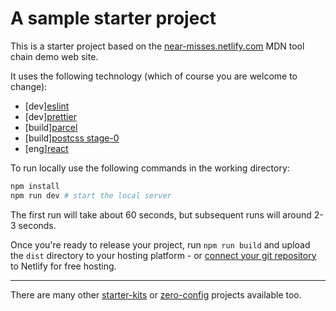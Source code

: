 # A sample starter project

This is a starter project based on the [near-misses.netlify.com](https://near-misses.netlify.com/) MDN tool chain demo web site.

It uses the following technology (which of course you are welcome to change):

- [dev][eslint](https://eslint.org/)
- [dev][prettier](https://prettier.io/)
- [build][parcel](https://parceljs.org/)
- [build][postcss stage-0](https://github.com/csstools/postcss-preset-env)
- [eng][react](https://reactjs.org/)

To run locally use the following commands in the working directory:

```bash
npm install
npm run dev # start the local server
```

The first run will take about 60 seconds, but subsequent runs will around 2-3 seconds.

Once you're ready to release your project, run `npm run build` and upload the `dist` directory to your hosting platform - or [connect your git repository](https://www.netlify.com/) to Netlify for free hosting.

---

There are many other [starter-kits](https://github.com/topics/starter-kit) or [zero-config](https://github.com/topics/zero-configuration) projects available too.
